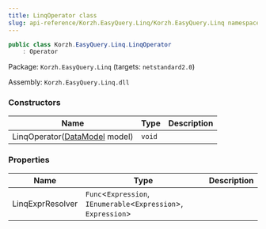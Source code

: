 ```yaml
---
title: LinqOperator class
slug: api-reference/Korzh.EasyQuery.Linq/Korzh.EasyQuery.Linq namespace/linqoperator-class
---
```



```csharp
public class Korzh.EasyQuery.Linq.LinqOperator
    : Operator

```
Package: `Korzh.EasyQuery.Linq` (targets: `netstandard2.0`)

Assembly: `Korzh.EasyQuery.Linq.dll`

### Constructors

| Name | Type | Description | 
| --- | --- | --- | 
| LinqOperator([DataModel](/api-reference/korzh-easyquery/korzh-easyquery-namespace/datamodel-class) model) | `void` |  | 


### Properties

| Name | Type | Description | 
| --- | --- | --- | 
| LinqExprResolver | `Func`&lt;`Expression`, `IEnumerable`&lt;`Expression`&gt;, `Expression`&gt; |  |